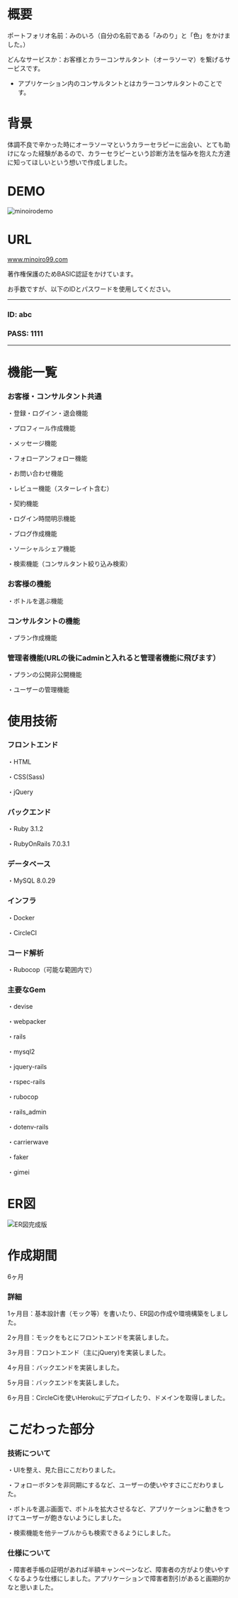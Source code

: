 # 概要

ポートフォリオ名前：みのいろ（自分の名前である「みのり」と「色」をかけました。）

どんなサービスか：お客様とカラーコンサルタント（オーラソーマ）を繋げるサービスです。

* アプリケーション内のコンサルタントとはカラーコンサルタントのことです。

# 背景

体調不良で辛かった時にオーラソーマというカラーセラピーに出会い、とても助けになった経験があるので、カラーセラピーという診断方法を悩みを抱えた方達に知ってほしいという想いで作成しました。

# DEMO

 ![minoirodemo](https://user-images.githubusercontent.com/88385633/185148511-26953de1-22ff-45bf-9b47-a525140e9796.gif)
 
# URL

www.minoiro99.com

著作権保護のためBASIC認証をかけています。

お手数ですが、以下のIDとパスワードを使用してください。

---
### ID: abc

### PASS: 1111
---

# 機能一覧

### お客様・コンサルタント共通

・登録・ログイン・退会機能

・プロフィール作成機能

・メッセージ機能

・フォローアンフォロー機能

・お問い合わせ機能

・レビュー機能（スターレイト含む）

・契約機能

・ログイン時間明示機能

・ブログ作成機能

・ソーシャルシェア機能

・検索機能（コンサルタント絞り込み検索）

### お客様の機能

・ボトルを選ぶ機能

### コンサルタントの機能

・プラン作成機能

### 管理者機能(URLの後にadminと入れると管理者機能に飛びます）

・プランの公開非公開機能

・ユーザーの管理機能

# 使用技術

### フロントエンド

・HTML

・CSS(Sass)

・jQuery

### バックエンド

・Ruby 3.1.2

・RubyOnRails 7.0.3.1

### データベース

・MySQL 8.0.29

### インフラ

・Docker

・CircleCI

### コード解析

・Rubocop（可能な範囲内で）

### 主要なGem

・devise

・webpacker

・rails

・mysql2

・jquery-rails

・rspec-rails

・rubocop

・rails_admin

・dotenv-rails

・carrierwave

・faker

・gimei

# ER図

![ER図完成版](https://user-images.githubusercontent.com/88385633/188859489-0bec6bed-d6e5-45d2-bc51-048dddd4ab64.png)

# 作成期間

6ヶ月

### 詳細

1ヶ月目：基本設計書（モック等）を書いたり、ER図の作成や環境構築をしました。

2ヶ月目：モックをもとにフロントエンドを実装しました。

3ヶ月目：フロントエンド（主にjQuery)を実装しました。

4ヶ月目：バックエンドを実装しました。

5ヶ月目：バックエンドを実装しました。

6ヶ月目：CircleCiを使いHerokuにデプロイしたり、ドメインを取得しました。

# こだわった部分

### 技術について

・UIを整え、見た目にこだわりました。

・フォローボタンを非同期にするなど、ユーザーの使いやすさにこだわりました。

・ボトルを選ぶ画面で、ボトルを拡大させるなど、アプリケーションに動きをつけてユーザーが飽きないようにしました。

・検索機能を他テーブルからも検索できるようにしました。

### 仕様について

・障害者手帳の証明があれば半額キャンペーンなど、障害者の方がより使いやすくなるような仕様にしました。アプリケーションで障害者割引があると画期的かなと思いました。
